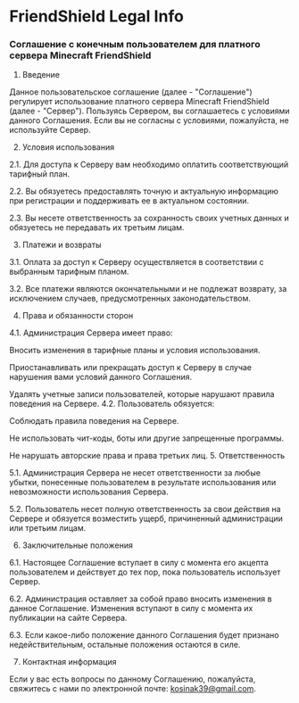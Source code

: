 # FriendShield Legal Info
### Соглашение с конечным пользователем для платного сервера Minecraft FriendShield
1. Введение

Данное пользовательское соглашение (далее - "Соглашение") регулирует использование платного сервера Minecraft FriendShield (далее - "Сервер"). Пользуясь Сервером, вы соглашаетесь с условиями данного Соглашения. Если вы не согласны с условиями, пожалуйста, не используйте Сервер.

2. Условия использования

2.1. Для доступа к Серверу вам необходимо оплатить соответствующий тарифный план.

2.2. Вы обязуетесь предоставлять точную и актуальную информацию при регистрации и поддерживать ее в актуальном состоянии.

2.3. Вы несете ответственность за сохранность своих учетных данных и обязуетесь не передавать их третьим лицам.

3. Платежи и возвраты

3.1. Оплата за доступ к Серверу осуществляется в соответствии с выбранным тарифным планом.

3.2. Все платежи являются окончательными и не подлежат возврату, за исключением случаев, предусмотренных законодательством.

4. Права и обязанности сторон

4.1. Администрация Серверa имеет право:

Вносить изменения в тарифные планы и условия использования.

Приостанавливать или прекращать доступ к Серверу в случае нарушения вами условий данного Соглашения.

Удалять учетные записи пользователей, которые нарушают правила поведения на Сервере.
4.2. Пользователь обязуется:

Соблюдать правила поведения на Сервере.

Не использовать чит-коды, боты или другие запрещенные программы.

Не нарушать авторские права и права третьих лиц.
5. Ответственность

5.1. Администрация Серверa не несет ответственности за любые убытки, понесенные пользователем в результате использования или невозможности использования Серверa.

5.2. Пользователь несет полную ответственность за свои действия на Сервере и обязуется возместить ущерб, причиненный администрации или третьим лицам.

6. Заключительные положения

6.1. Настоящее Соглашение вступает в силу с момента его акцепта пользователем и действует до тех пор, пока пользователь использует Сервер.

6.2. Администрация оставляет за собой право вносить изменения в данное Соглашение. Изменения вступают в силу с момента их публикации на сайте Серверa.

6.3. Если какое-либо положение данного Соглашения будет признано недействительным, остальные положения остаются в силе.

7. Контактная информация

Если у вас есть вопросы по данному Соглашению, пожалуйста, свяжитесь с нами по электронной почте: kosinak39@gmail.com.
